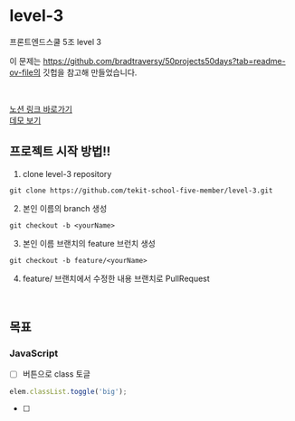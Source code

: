 # level-3

프론트엔드스쿨 5조 level 3

이 문제는 https://github.com/bradtraversy/50projects50days?tab=readme-ov-file의 깃헙을 참고해 만들었습니다.

<br>

[노션 링크 바로가기](https://www.notion.so/Level-3-a66d059b378c468c9d12be7491b250ac)
<br>
[데모 보기](https://50projects50days.com/projects/3d-background-boxes/)

## 프로젝트 시작 방법!!
1. clone level-3 repository
```
git clone https://github.com/tekit-school-five-member/level-3.git 
```
2. 본인 이름의 branch 생성
  ```
  git checkout -b <yourName>
  ```
3. 본인 이름 브랜치의 feature 브런치 생성
```
git checkout -b feature/<yourName>
```
4. feature/<yourName> 브랜치에서 수정한 내용 <yourName> 브랜치로 PullRequest
 

<br>

## 목표

### JavaScript

- [ ] 버튼으로 class 토글

```js
elem.classList.toggle('big');
```

- [ ]
